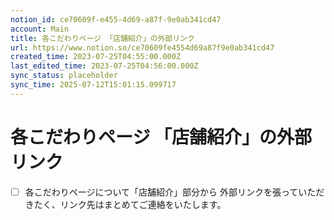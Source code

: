 ```yaml
---
notion_id: ce70609f-e455-4d69-a87f-9e0ab341cd47
account: Main
title: 各こだわりページ 「店舗紹介」の外部リンク
url: https://www.notion.so/ce70609fe4554d69a87f9e0ab341cd47
created_time: 2023-07-25T04:55:00.000Z
last_edited_time: 2023-07-25T04:56:00.000Z
sync_status: placeholder
sync_time: 2025-07-12T15:01:15.099717
---
```

# 各こだわりページ 「店舗紹介」の外部リンク

- [ ] 各こだわりページについて「店舗紹介」部分から
外部リンクを張っていただきたく、リンク先はまとめてご連絡をいたします。